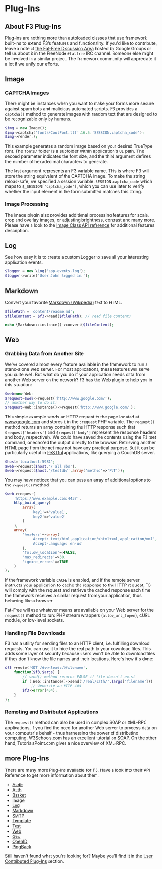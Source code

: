 # Plug-Ins

## About F3 Plug-Ins

Plug-ins are nothing more than autoloaded classes that use framework built-ins to extend F3's features and functionality. If you'd like to contribute, leave a note at [the Fat-Free Discussion Area](https://groups.google.com/forum/#!forum/f3-framework) hosted by Google Groups or tell us about it in the FreeNode `#fatfree` IRC channel. Someone else might be involved in a similar project. The framework community will appreciate it a lot if we unify our efforts.



## Image

### CAPTCHA Images

There might be instances when you want to make your forms more secure against spam bots and malicious automated scripts. F3 provides a `captcha()` method to generate images with random text that are designed to be recognizable only by humans.

``` php
$img = new Image();
$img->captcha('fonts/CoolFont.ttf',16,5,'SESSION.captcha_code');
$img->render();
```

This example generates a random image based on your desired TrueType font. The `fonts/` folder is a subfolder within application's `UI` path. The second parameter indicates the font size, and the third argument defines the number of hexadecimal characters to generate.

The last argument represents an F3 variable name. This is where F3 will store the string equivalent of the CAPTCHA image. To make the string reload-safe, we specified a session variable: `SESSION.captcha_code` which maps to `$_SESSION['captcha_code']`, which you can use later to verify whether the input element in the form submitted matches this string.

### Image Processing

The image plugin also provides additional processing features for scale, crop and overlay images, or adjusting brightness, contrast and many more. Please have a look to the [Image Class API reference](image) for additional features description.



## Log

See how easy it is to create a custom Logger to save all your interesting application events.

``` php
$logger = new \Log('app-events.log');
$logger->write('User John logged in.');
```



## Markdown

Convert your favorite [Markdown (Wikipedia)](http://en.wikipedia.org/wiki/Markdown) text to HTML.

``` php
$filePath = 'content/readme.md';
$fileContent = $f3->read($filePath); // read file contents

echo \Markdown::instance()->convert($fileContent);
```



## Web

### Grabbing Data from Another Site

We've covered almost every feature available in the framework to run a stand-alone Web server. For most applications, these features will serve you quite well. But what do you do if your application needs data from another Web server on the network? F3 has the Web plugin to help you in this situation:

``` php
$web=new Web;
$request=$web->request('http://www.google.com/');
// another way to do it:
$request=Web::instance()->request('http://www.google.com/');
```

This simple example sends an HTTP request to the page located at www.google.com and stores it in the `$request` PHP variable. The `request()` method returns an array containing the HTTP response such that `$request['headers']` and `$request['body']` represent the response headers and body, respectively. We could have saved the contents using the F3::set command, or echo'ed the output directly to the browser. Retrieving another HTML page from the net may not have any practical purpose. But it can be particularly useful in [ReSTful](http://fatfreeframework.com/routing-engine#representational-state-transfer-(rest) ) applications, like querying a CouchDB server.

``` php
$host='localhost:5984';
$web->request($host.'/_all_dbs'),
$web->request($host.'/testdb/',array('method'=>'PUT'));
```

You may have noticed that you can pass an array of additional options to the `request()` method:

``` php
$web->request(
    'https://www.example.com:443?'.
    http_build_query(
        array(
            'key1'=>'value1',
            'key2'=>'value2'
        )
    ),
    array(
        'headers'=>array(
            'Accept: text/html,application/xhtml+xml,application/xml',
            'Accept-Language: en-us'
        ),
        'follow_location'=>FALSE,
        'max_redirects'=>30,
        'ignore_errors'=>TRUE
    )
);
```

If the framework variable `CACHE` is enabled, and if the remote server instructs your application to cache the response to the HTTP request, F3 will comply with the request and retrieve the cached response each time the framework receives a similar request from your application, thus behaving like a browser.

Fat-Free will use whatever means are available on your Web server for the `request()` method to run: PHP stream wrappers (`allow_url_fopen`), cURL module, or low-level sockets.

### Handling File Downloads

F3 has a utility for sending files to an HTTP client, i.e. fulfilling download requests. You can use it to hide the real path to your download files. This adds some layer of security because users won't be able to download files if they don't know the file names and their locations. Here's how it's done:

``` php
$f3->route('GET /downloads/@filename',
    function($f3,$args) {
        // send() method returns FALSE if file doesn't exist
        if (!Web::instance()->send('/real/path/'.$args['filename']))
            // Generate an HTTP 404
        $f3->error(404);
    }
);
```

### Remoting and Distributed Applications

The `request()` method can also be used in complex SOAP or XML-RPC applications, if you find the need for another Web server to process data on your computer's behalf - thus harnessing the power of distributing computing. W3Schools.com has an excellent tutorial on SOAP. On the other hand, TutorialsPoint.com gives a nice overview of XML-RPC.



## more Plug-Ins

There are many more Plug-Ins available for F3. Have a look into their API Reference to get more information about them.

* [Audit](audit)
* [Auth](auth)
* [Basket](basket)
* [Image](image)
* [Log](log)
* [Markdown](markdown)
* [SMTP](smtp)
* [Template](template)
* [Test](test)
* [Web](web)
* [Geo](geo)
* [OpenID](openid)
* [PingBack](pingback)

Still haven't found what you're looking for? Maybe you'll find it in the [User Contributed Plug-Ins](development#user-plugins) section.
